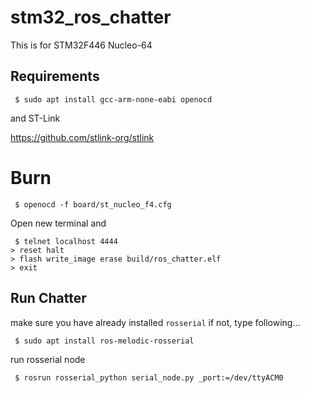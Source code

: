 # stm32_ros_chatter

This is for STM32F446 Nucleo-64

## Requirements

```shell
 $ sudo apt install gcc-arm-none-eabi openocd
```

and ST-Link

https://github.com/stlink-org/stlink

# Burn
```shell
 $ openocd -f board/st_nucleo_f4.cfg
```

Open new terminal and
```
 $ telnet localhost 4444
> reset halt
> flash write_image erase build/ros_chatter.elf
> exit
```


## Run Chatter
make sure you have already installed ```rosserial```
if not, type following...
```
 $ sudo apt install ros-melodic-rosserial
```

run rosserial node
```
 $ rosrun rosserial_python serial_node.py _port:=/dev/ttyACM0
```
